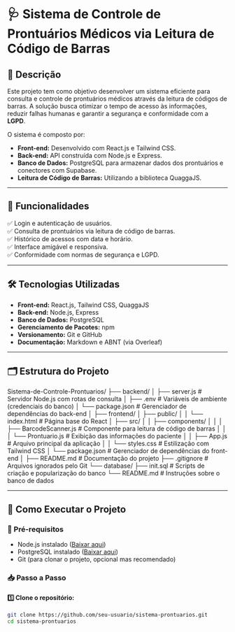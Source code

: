 # 🩺 Sistema de Controle de Prontuários Médicos via Leitura de Código de Barras

## 📢 Descrição
Este projeto tem como objetivo desenvolver um sistema eficiente para consulta e controle de prontuários médicos através da leitura de códigos de barras. A solução busca otimizar o tempo de acesso às informações, reduzir falhas humanas e garantir a segurança e conformidade com a **LGPD**.

O sistema é composto por:
- **Front-end:** Desenvolvido com React.js e Tailwind CSS.
- **Back-end:** API construída com Node.js e Express.
- **Banco de Dados:** PostgreSQL para armazenar dados dos prontuários e conectores com Supabase.
- **Leitura de Código de Barras:** Utilizando a biblioteca QuaggaJS.

---

## 🚀 Funcionalidades
✅ Login e autenticação de usuários.  
✅ Consulta de prontuários via leitura de código de barras.  
✅ Histórico de acessos com data e horário.  
✅ Interface amigável e responsiva.  
✅ Conformidade com normas de segurança e LGPD.  

---

## 🛠️ Tecnologias Utilizadas
- **Front-end:** React.js, Tailwind CSS, QuaggaJS  
- **Back-end:** Node.js, Express  
- **Banco de Dados:** PostgreSQL  
- **Gerenciamento de Pacotes:** npm  
- **Versionamento:** Git e GitHub  
- **Documentação:** Markdown e ABNT (via Overleaf)  

---

## 🗂️ Estrutura do Projeto
Sistema-de-Controle-Prontuarios/
├── backend/
│   ├── server.js                # Servidor Node.js com rotas de consulta
│   ├── .env                     # Variáveis de ambiente (credenciais do banco)
│   └── package.json             # Gerenciador de dependências do back-end
│
├── frontend/
│   ├── public/
│   │   └── index.html           # Página base do React
│   ├── src/
│   │   ├── components/
│   │   │   ├── BarcodeScanner.js # Componente para leitura de código de barras
│   │   │   └── Prontuario.js     # Exibição das informações do paciente
│   │   ├── App.js               # Arquivo principal da aplicação
│   │   └── styles.css           # Estilização com Tailwind CSS
│   └── package.json             # Gerenciador de dependências do front-end
│
├── README.md                    # Documentação do projeto
├── .gitignore                   # Arquivos ignorados pelo Git
└── database/
    ├── init.sql                 # Scripts de criação e popularização do banco
    └── README.md                # Instruções sobre o banco de dados

---

## 🚧 Como Executar o Projeto

### 🔄 Pré-requisitos
- Node.js instalado ([Baixar aqui](https://nodejs.org/))
- PostgreSQL instalado ([Baixar aqui](https://www.postgresql.org/))
- Git (para clonar o projeto, opcional mas recomendado)

### 📥 Passo a Passo

#### 1️⃣ Clone o repositório:
```bash
git clone https://github.com/seu-usuario/sistema-prontuarios.git
cd sistema-prontuarios
